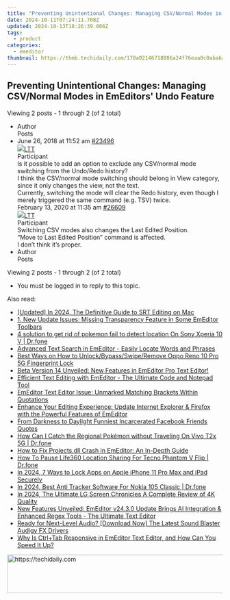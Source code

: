 ```yaml
---
title: "Preventing Unintentional Changes: Managing CSV/Normal Modes in EmEditors' Undo Feature"
date: 2024-10-11T07:24:11.708Z
updated: 2024-10-13T18:26:39.006Z
tags:
  - product
categories:
  - emeditor
thumbnail: https://thmb.techidaily.com/170a02146718886a24f76eaa0c0aba6ab58e23eceef32078422970e554d48bd8.jpg
---
```


## Preventing Unintentional Changes: Managing CSV/Normal Modes in EmEditors' Undo Feature

Viewing 2 posts - 1 through 2 (of 2 total)

* Author  
Posts
* June 26, 2018 at 11:52 am [#23496](https://tools.techidaily.com/emeditor/products/)  
[![](https://secure.gravatar.com/avatar/b873808416c17f967acca86a789d0ab1?s=80&d=identicon&r=g)LTT](https://www.emeditor.com/forums/users/LTT/ "View LTT's profile")  
Participant  
Is it possible to add an option to exclude any CSV/normal mode switching from the Undo/Redo history?  
I think the CSV/normal mode switching should belong in View category, since it only changes the view, not the text.  
Currently, switching the mode will clear the Redo history, even though I merely triggered the same command (e.g. TSV) twice.  
February 13, 2020 at 11:35 am [#26609](https://tools.techidaily.com/emeditor/products/)  
[![](https://secure.gravatar.com/avatar/b873808416c17f967acca86a789d0ab1?s=80&d=identicon&r=g)LTT](https://www.emeditor.com/forums/users/LTT/ "View LTT's profile")  
Participant  
Switching CSV modes also changes the Last Edited Position.  
 “Move to Last Edited Position” command is affected.  
 I don’t think it’s proper.
* Author  
Posts

Viewing 2 posts - 1 through 2 (of 2 total)

* You must be logged in to reply to this topic.

<ins class="adsbygoogle"
     style="display:block"
     data-ad-format="autorelaxed"
     data-ad-client="ca-pub-7571918770474297"
     data-ad-slot="1223367746"></ins>

<ins class="adsbygoogle"
     style="display:block"
     data-ad-client="ca-pub-7571918770474297"
     data-ad-slot="8358498916"
     data-ad-format="auto"
     data-full-width-responsive="true"></ins>

<span class="atpl-alsoreadstyle">Also read:</span>
<div><ul>
<li><a href="https://fox-cloud.techidaily.com/updated-in-2024-the-definitive-guide-to-srt-editing-on-mac/"><u>[Updated] In 2024, The Definitive Guide to SRT Editing on Mac</u></a></li>
<li><a href="https://win-outstanding.techidaily.com/1-new-update-issues-missing-transparency-feature-in-some-emeditor-toolbars/"><u>1. New Update Issues: Missing Transparency Feature in Some EmEditor Toolbars</u></a></li>
<li><a href="https://android-pokemon-go.techidaily.com/4-solution-to-get-rid-of-pokemon-fail-to-detect-location-on-sony-xperia-10-v-drfone-by-drfone-virtual-android/"><u>4 solution to get rid of pokemon fail to detect location On Sony Xperia 10 V | Dr.fone</u></a></li>
<li><a href="https://win-outstanding.techidaily.com/advanced-text-search-in-emeditor-easily-locate-words-and-phrases/"><u>Advanced Text Search in EmEditor - Easily Locate Words and Phrases</u></a></li>
<li><a href="https://easy-unlock-android.techidaily.com/best-ways-on-how-to-unlockbypassswiperemove-oppo-reno-10-pro-5g-fingerprint-lock-by-drfone-android/"><u>Best Ways on How to Unlock/Bypass/Swipe/Remove Oppo Reno 10 Pro 5G Fingerprint Lock</u></a></li>
<li><a href="https://win-outstanding.techidaily.com/beta-version-14-unveiled-new-features-in-emeditor-pro-text-editor/"><u>Beta Version 14 Unveiled: New Features in EmEditor Pro Text Editor!</u></a></li>
<li><a href="https://win-outstanding.techidaily.com/efficient-text-editing-with-emeditor-the-ultimate-code-and-notepad-tool/"><u>Efficient Text Editing with EmEditor - The Ultimate Code and Notepad Tool</u></a></li>
<li><a href="https://win-outstanding.techidaily.com/emeditor-text-editor-issue-unmarked-matching-brackets-within-quotations/"><u>EmEditor Text Editor Issue: Unmarked Matching Brackets Within Quotations</u></a></li>
<li><a href="https://win-outstanding.techidaily.com/enhance-your-editing-experience-update-internet-explorer-and-firefox-with-the-powerful-features-of-emeditor/"><u>Enhance Your Editing Experience: Update Internet Explorer & Firefox with the Powerful Features of EmEditor</u></a></li>
<li><a href="https://facebook-clips.techidaily.com/from-darkness-to-daylight-funniest-incarcerated-facebook-friends-quotes/"><u>From Darkness to Daylight Funniest Incarcerated Facebook Friends Quotes</u></a></li>
<li><a href="https://change-location.techidaily.com/how-can-i-catch-the-regional-pokemon-without-traveling-on-vivo-t2x-5g-drfone-by-drfone-virtual-android/"><u>How Can I Catch the Regional Pokémon without Traveling On Vivo T2x 5G | Dr.fone</u></a></li>
<li><a href="https://win-outstanding.techidaily.com/how-to-fix-projectsdll-crash-in-emeditor-an-in-depth-guide/"><u>How to Fix Projects.dll Crash in EmEditor: An In-Depth Guide</u></a></li>
<li><a href="https://review-topics.techidaily.com/how-to-pause-life360-location-sharing-for-tecno-phantom-v-flip-drfone-by-drfone-virtual-android/"><u>How To Pause Life360 Location Sharing For Tecno Phantom V Flip | Dr.fone</u></a></li>
<li><a href="https://ios-unlock.techidaily.com/in-2024-7-ways-to-lock-apps-on-apple-iphone-11-pro-max-and-ipad-securely-by-drfone-ios/"><u>In 2024, 7 Ways to Lock Apps on Apple iPhone 11 Pro Max and iPad Securely</u></a></li>
<li><a href="https://android-location-track.techidaily.com/in-2024-best-anti-tracker-software-for-nokia-105-classic-drfone-by-drfone-virtual-android/"><u>In 2024, Best Anti Tracker Software For Nokia 105 Classic | Dr.fone</u></a></li>
<li><a href="https://fox-links.techidaily.com/in-2024-the-ultimate-lg-screen-chronicles-a-complete-review-of-4k-quality/"><u>In 2024, The Ultimate LG Screen Chronicles A Complete Review of 4K Quality</u></a></li>
<li><a href="https://win-outstanding.techidaily.com/new-features-unveiled-emeditor-v2430-update-brings-ai-integration-and-enhanced-regex-tools-the-ultimate-text-editor/"><u>New Features Unveiled: EmEditor v24.3.0 Update Brings AI Integration & Enhanced Regex Tools - The Ultimate Text Editor</u></a></li>
<li><a href="https://win-amazing.techidaily.com/ready-for-next-level-audio-download-now-the-latest-sound-blaster-audigy-fx-drivers/"><u>Ready for Next-Level Audio? [Download Now] The Latest Sound Blaster Audigy FX Drivers</u></a></li>
<li><a href="https://win-outstanding.techidaily.com/why-is-ctrlplustab-responsive-in-emeditor-text-editor-and-how-can-you-speed-it-up/"><u>Why Is Ctrl+Tab Responsive in EmEditor Text Editor, and How Can You Speed It Up?</u></a></li>
</ul></div>

<!-- affiliate ads begin -->
<a href="https://ephamedtechinc.pxf.io/c/5597632/2137207/26400" target="_top" id="2137207">
  <img src="//a.impactradius-go.com/display-ad/26400-2137207" border="0" alt="https://techidaily.com" width="728" height="90"/>
</a>
<img height="0" width="0" src="https://ephamedtechinc.pxf.io/i/5597632/2137207/26400" style="position:absolute;visibility:hidden;" border="0" />
<!-- affiliate ads end -->

